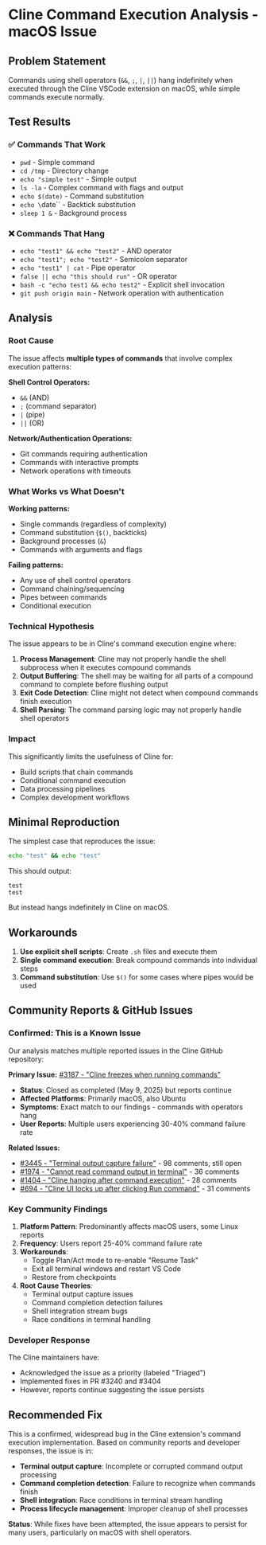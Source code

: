 # Cline Command Execution Analysis - macOS Issue

## Problem Statement

Commands using shell operators (`&&`, `;`, `|`, `||`) hang indefinitely when executed through the Cline VSCode extension on macOS, while simple commands execute normally.

## Test Results

### ✅ Commands That Work

-   `pwd` - Simple command
-   `cd /tmp` - Directory change
-   `echo "simple test"` - Simple output
-   `ls -la` - Complex command with flags and output
-   `echo $(date)` - Command substitution
-   `echo \`date\`` - Backtick substitution
-   `sleep 1 &` - Background process

### ❌ Commands That Hang

-   `echo "test1" && echo "test2"` - AND operator
-   `echo "test1"; echo "test2"` - Semicolon separator
-   `echo "test1" | cat` - Pipe operator
-   `false || echo "this should run"` - OR operator
-   `bash -c "echo test1 && echo test2"` - Explicit shell invocation
-   `git push origin main` - Network operation with authentication

## Analysis

### Root Cause

The issue affects **multiple types of commands** that involve complex execution patterns:

**Shell Control Operators:**

-   `&&` (AND)
-   `;` (command separator)
-   `|` (pipe)
-   `||` (OR)

**Network/Authentication Operations:**

-   Git commands requiring authentication
-   Commands with interactive prompts
-   Network operations with timeouts

### What Works vs What Doesn't

**Working patterns:**

-   Single commands (regardless of complexity)
-   Command substitution (`$()`, backticks)
-   Background processes (`&`)
-   Commands with arguments and flags

**Failing patterns:**

-   Any use of shell control operators
-   Command chaining/sequencing
-   Pipes between commands
-   Conditional execution

### Technical Hypothesis

The issue appears to be in Cline's command execution engine where:

1. **Process Management**: Cline may not properly handle the shell subprocess when it executes compound commands
2. **Output Buffering**: The shell may be waiting for all parts of a compound command to complete before flushing output
3. **Exit Code Detection**: Cline might not detect when compound commands finish execution
4. **Shell Parsing**: The command parsing logic may not properly handle shell operators

### Impact

This significantly limits the usefulness of Cline for:

-   Build scripts that chain commands
-   Conditional command execution
-   Data processing pipelines
-   Complex development workflows

## Minimal Reproduction

The simplest case that reproduces the issue:

```bash
echo "test" && echo "test"
```

This should output:

```
test
test
```

But instead hangs indefinitely in Cline on macOS.

## Workarounds

1. **Use explicit shell scripts**: Create `.sh` files and execute them
2. **Single command execution**: Break compound commands into individual steps
3. **Command substitution**: Use `$()` for some cases where pipes would be used

## Community Reports & GitHub Issues

### Confirmed: This is a Known Issue

Our analysis matches multiple reported issues in the Cline GitHub repository:

**Primary Issue:** [#3187 - "Cline freezes when running commands"](https://github.com/cline/cline/issues/3187)

-   **Status**: Closed as completed (May 9, 2025) but reports continue
-   **Affected Platforms**: Primarily macOS, also Ubuntu
-   **Symptoms**: Exact match to our findings - commands with operators hang
-   **User Reports**: Multiple users experiencing 30-40% command failure rate

**Related Issues:**

-   [#3445 - "Terminal output capture failure"](https://github.com/cline/cline/issues/3445) - 98 comments, still open
-   [#1974 - "Cannot read command output in terminal"](https://github.com/cline/cline/issues/1974) - 36 comments
-   [#1404 - "Cline hanging after command execution"](https://github.com/cline/cline/issues/1404) - 28 comments
-   [#694 - "Cline UI locks up after clicking Run command"](https://github.com/cline/cline/issues/694) - 31 comments

### Key Community Findings

1. **Platform Pattern**: Predominantly affects macOS users, some Linux reports
2. **Frequency**: Users report 25-40% command failure rate
3. **Workarounds**:
    - Toggle Plan/Act mode to re-enable "Resume Task"
    - Exit all terminal windows and restart VS Code
    - Restore from checkpoints
4. **Root Cause Theories**:
    - Terminal output capture issues
    - Command completion detection failures
    - Shell integration stream bugs
    - Race conditions in terminal handling

### Developer Response

The Cline maintainers have:

-   Acknowledged the issue as a priority (labeled "Triaged")
-   Implemented fixes in PR #3240 and #3404
-   However, reports continue suggesting the issue persists

## Recommended Fix

This is a confirmed, widespread bug in the Cline extension's command execution implementation. Based on community reports and developer responses, the issue is in:

-   **Terminal output capture**: Incomplete or corrupted command output processing
-   **Command completion detection**: Failure to recognize when commands finish
-   **Shell integration**: Race conditions in terminal stream handling
-   **Process lifecycle management**: Improper cleanup of shell processes

**Status**: While fixes have been attempted, the issue appears to persist for many users, particularly on macOS with shell operators.
